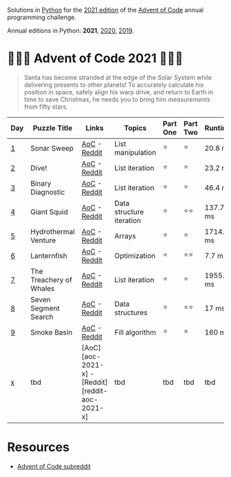 Solutions in [Python][py] for the [2021 edition][aoc-2021] of the [Advent of Code][aoc] annual programming challenge.

Annual editions in Python: **2021**, [2020](/2020), [2019](/2019). 

# 🎄🌟🌟 Advent of Code 2021 🎄🌟🌟

> Santa has become stranded at the edge of the Solar System while delivering presents to other planets! To accurately calculate his position in space, safely align his warp drive, and return to Earth in time to save Christmas, he needs you to bring him *measurements* from fifty stars.

 Day              | Puzzle Title            | Links                                           | Topics                   | Part One | Part Two | Runtime
|-----------------|-------------------------|-------------------------------------------------|--------------------------|----------|----------| ---
 [1](/2021/day-1) | Sonar Sweep             | [AoC][aoc-2021-1] - [Reddit][reddit-aoc-2021-1] | List manipulation        | ⭐        | ⭐        | 20.8 ms
 [2](/2021/day-2) | Dive!                   | [AoC][aoc-2021-2] - [Reddit][reddit-aoc-2021-2] | List iteration           | ⭐        | ⭐        | 23.2 ms
 [3](/2021/day-3) | Binary Diagnostic       | [AoC][aoc-2021-3] - [Reddit][reddit-aoc-2021-3] | List iteration           | ⭐        | ⭐        | 46.4 ms
 [4](/2021/day-4) | Giant Squid             | [AoC][aoc-2021-4] - [Reddit][reddit-aoc-2021-4] | Data structure iteration | ⭐        | ⭐⭐       | 137.7 ms
 [5](/2021/day-5) | Hydrothermal Venture    | [AoC][aoc-2021-5] - [Reddit][reddit-aoc-2021-5] | Arrays                   | ⭐        | ⭐        | 1714.2 ms
 [6](/2021/day-6) | Lanternfish             | [AoC][aoc-2021-6] - [Reddit][reddit-aoc-2021-6] | Optimization             | ⭐        | ⭐⭐       | 7.7 ms
 [7](/2021/day-7) | The Treachery of Whales | [AoC][aoc-2021-7] - [Reddit][reddit-aoc-2021-7] | List iteration           | ⭐        | ⭐        | 1955.9 ms
 [8](/2021/day-8) | Seven Segment Search    | [AoC][aoc-2021-8] - [Reddit][reddit-aoc-2021-8] | Data structures          | ⭐        | ⭐⭐       | 17 ms
 [9](/2021/day-9) | Smoke Basin             | [AoC][aoc-2021-9] - [Reddit][reddit-aoc-2021-9] | Fill algorithm           | ⭐        | ⭐        | 160 ms
 [x](/2021/day-x) | tbd                     | [AoC][aoc-2021-x] - [Reddit][reddit-aoc-2021-x] | tbd                      | tbd      | tbd      | tbd

# Resources

* [Advent of Code subreddit][reddit-aoc]

[aoc]: https://adventofcode.com/
[aoc-2021]: https://adventofcode.com/2021/
[aoc-2021-1]: https://adventofcode.com/2021/day/1
[aoc-2021-2]: https://adventofcode.com/2021/day/2
[aoc-2021-3]: https://adventofcode.com/2021/day/3
[aoc-2021-4]: https://adventofcode.com/2021/day/4
[aoc-2021-5]: https://adventofcode.com/2021/day/5
[aoc-2021-6]: https://adventofcode.com/2021/day/6
[aoc-2021-7]: https://adventofcode.com/2021/day/7
[aoc-2021-8]: https://adventofcode.com/2021/day/8
[aoc-2021-9]: https://adventofcode.com/2021/day/9
[aoc-2021-10]: https://adventofcode.com/2021/day/10
[aoc-2021-11]: https://adventofcode.com/2021/day/11
[aoc-2021-12]: https://adventofcode.com/2021/day/12
[aoc-2021-13]: https://adventofcode.com/2021/day/13
[aoc-2021-14]: https://adventofcode.com/2021/day/14
[aoc-2021-15]: https://adventofcode.com/2021/day/15
[aoc-2021-16]: https://adventofcode.com/2021/day/16
[aoc-2021-17]: https://adventofcode.com/2021/day/17
[aoc-2021-18]: https://adventofcode.com/2021/day/18
[aoc-2021-19]: https://adventofcode.com/2021/day/19
[aoc-2021-20]: https://adventofcode.com/2021/day/20
[aoc-2021-21]: https://adventofcode.com/2021/day/21
[aoc-2021-22]: https://adventofcode.com/2021/day/22
[aoc-2021-23]: https://adventofcode.com/2021/day/23
[aoc-2021-24]: https://adventofcode.com/2021/day/24
[aoc-2021-25]: https://adventofcode.com/2021/day/25

[py]: https://docs.python.org/3/

[reddit-aoc]: https://www.reddit.com/r/adventofcode/
[reddit-aoc-2021-1]: https://www.reddit.com/r66vow
[reddit-aoc-2021-2]: https://www.reddit.com/r6zd93
[reddit-aoc-2021-3]: https://www.reddit.com/r7r0ff
[reddit-aoc-2021-4]: https://www.reddit.com/r8i1lq
[reddit-aoc-2021-5]: https://www.reddit.com/r9824c
[reddit-aoc-2021-6]: https://www.reddit.com/r9z49j
[reddit-aoc-2021-7]: https://www.reddit.com/rar7ty
[reddit-aoc-2021-8]: https://www.reddit.com/rbj87a
[reddit-aoc-2021-9]: https://www.reddit.com/rca6vp
[reddit-aoc-2021-10]: https://www.reddit.com/rd0s54
[reddit-aoc-2021-11]: https://www.reddit.com/rds32p

[w-ari-geom]: https://en.wikipedia.org/wiki/Arithmetic_geometry
[w-bitmap]: https://en.wikipedia.org/wiki/Bitmap
[w-graph]: https://en.wikipedia.org/wiki/Graph_traversal
[w-logic]: https://en.wikipedia.org/wiki/Logic
[w-memoization]: https://en.wikipedia.org/wiki/Memoization
[w-number]: https://en.wikipedia.org/wiki/Number_theory
[w-orbital-mech]: https://en.wikipedia.org/wiki/Orbital_mechanics
[w-single-recursion]: https://en.wikipedia.org/wiki/Recursion_(computer_science)#single_recursion
[w-vn]: https://en.wikipedia.org/wiki/Virtual_machine
